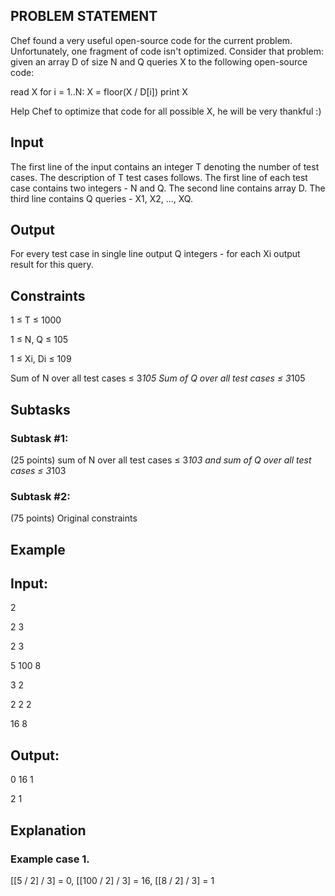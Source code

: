 ## PROBLEM STATEMENT 
Chef found a very useful open-source code for the current problem. Unfortunately, one fragment of code isn't optimized. 
Consider that problem: given an array D of size N and Q queries X to the following open-source code:

read X
for i = 1..N:
X = floor(X / D[i])
print X

Help Chef to optimize that code for all possible X, he will be very thankful :)

## Input
The first line of the input contains an integer T denoting the number of test cases. The description of T test cases follows.
The first line of each test case contains two integers - N and Q. The second line contains array D. The third line contains Q
queries - X1, X2, ..., XQ.
 

## Output
For every test case in single line output Q integers - for each Xi output result for this query.
 

## Constraints
1 ≤ T ≤ 1000

1 ≤ N, Q ≤ 105

1 ≤ Xi, Di ≤ 109

Sum of N over all test cases ≤ 3*105
Sum of Q over all test cases ≤ 3*105
 

## Subtasks
### Subtask #1:
(25 points) sum of N over all test cases ≤ 3*103 and sum of Q over all test cases ≤ 3*103

### Subtask #2:
(75 points) Original constraints

## Example
## Input:
2

2   3

2   3

5   100   8

3   2

2   2   2

16  8

## Output:

0   16  1

2   1
 

## Explanation
### Example case 1.
[[5 / 2] / 3] = 0, [[100 / 2] / 3] = 16, [[8 / 2] / 3] = 1



